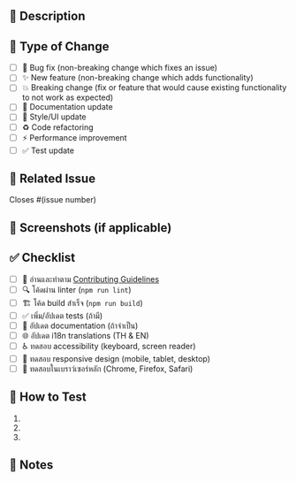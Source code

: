 ## 📝 Description

<!-- อธิบายสิ่งที่เปลี่ยนแปลง -->

## 🎯 Type of Change

<!-- ใส่ x ใน [ ] -->

- [ ] 🐛 Bug fix (non-breaking change which fixes an issue)
- [ ] ✨ New feature (non-breaking change which adds functionality)
- [ ] 💥 Breaking change (fix or feature that would cause existing functionality to not work as expected)
- [ ] 📝 Documentation update
- [ ] 🎨 Style/UI update
- [ ] ♻️ Code refactoring
- [ ] ⚡ Performance improvement
- [ ] ✅ Test update

## 🔗 Related Issue

<!-- Link ไปยัง issue หรือ task -->

Closes #(issue number)

## 📸 Screenshots (if applicable)

<!-- เพิ่ม screenshots สำหรับ UI changes -->

## ✅ Checklist

<!-- ใส่ x ใน [ ] เมื่อทำเสร็จ -->

- [ ] 📖 อ่านและทำตาม [Contributing Guidelines](../CONTRIBUTING.md)
- [ ] 🔍 โค้ดผ่าน linter (`npm run lint`)
- [ ] 🏗️ โค้ด build สำเร็จ (`npm run build`)
- [ ] ✅ เพิ่ม/อัปเดต tests (ถ้ามี)
- [ ] 📝 อัปเดต documentation (ถ้าจำเป็น)
- [ ] 🌐 อัปเดต i18n translations (TH & EN)
- [ ] ♿ ทดสอบ accessibility (keyboard, screen reader)
- [ ] 📱 ทดสอบ responsive design (mobile, tablet, desktop)
- [ ] 🧪 ทดสอบในเบราว์เซอร์หลัก (Chrome, Firefox, Safari)

## 🧪 How to Test

<!-- วิธีทดสอบการเปลี่ยนแปลงนี้ -->

1. 
2. 
3. 

## 📌 Notes

<!-- ข้อมูลเพิ่มเติมที่ reviewer ควรรู้ -->

